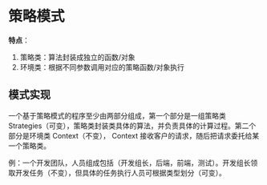 # 策略模式
**特点**：
1. 策略类：算法封装成独立的函数/对象
2. 环境类：根据不同参数调用对应的策略函数/对象执行
## 模式实现

一个基于策略模式的程序至少由两部分组成，第一个部分是一组策略类 Strategies（可变），策略类封装类具体的算法，并负责具体的计算过程。第二个部分是环境类 Context（不变）， Context 接收客户的请求，随后把请求委托给某一个策略类。

例：一个开发团队，人员组成包括（开发组长，后端，前端，测试）。开发组长领取开发任务（不变），但具体的任务执行人员可根据类型划分（可变）。